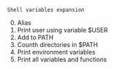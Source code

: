 	Shell variables expansion
0. Alias
1. Print user using variable $USER
1. Add to PATH
3. Counth directories in $PATH
4. Print environment variables
5. Print all variables and functions
